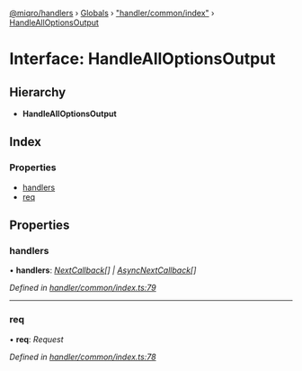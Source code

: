 [@miqro/handlers](../README.md) › [Globals](../globals.md) › ["handler/common/index"](../modules/_handler_common_index_.md) › [HandleAllOptionsOutput](_handler_common_index_.handlealloptionsoutput.md)

# Interface: HandleAllOptionsOutput

## Hierarchy

* **HandleAllOptionsOutput**

## Index

### Properties

* [handlers](_handler_common_index_.handlealloptionsoutput.md#handlers)
* [req](_handler_common_index_.handlealloptionsoutput.md#req)

## Properties

###  handlers

• **handlers**: *[NextCallback](../modules/_handler_common_index_.md#nextcallback)[] | [AsyncNextCallback](../modules/_handler_common_index_.md#asyncnextcallback)[]*

*Defined in [handler/common/index.ts:79](https://github.com/claukers/miqro-express/blob/e61598b/src/handler/common/index.ts#L79)*

___

###  req

• **req**: *Request*

*Defined in [handler/common/index.ts:78](https://github.com/claukers/miqro-express/blob/e61598b/src/handler/common/index.ts#L78)*
